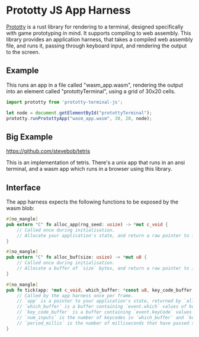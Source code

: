 # Prototty JS App Harness

[Prototty](https://github.com/stevebob/prototty/) is a rust library for
rendering to a terminal, designed specifically with game prototyping in mind.
It supports compiling to web assembly. This library
provides an application harness, that takes a compiled web assembly file, and
runs it, passing through keyboard input, and rendering the output to the screen.

## Example

This runs an app in a file called "wasm\_app.wasm", rendering the output into an
element called "protottyTerminal", using a grid of 30x20 cells.

```js
import prototty from 'prototty-terminal-js';

let node = document.getElementById("protottyTerminal");
prototty.runProtottyApp("wasm_app.wasm", 30, 20, node);
```

## Big Example

https://github.com/stevebob/tetris

This is an implementation of tetris. There's a unix app that runs in an ansi terminal,
and a wasm app which runs in a browser using this library.

## Interface

The app harness expects the following functions to be exposed by the wasm blob:

```rust
#[no_mangle]
pub extern "C" fn alloc_app(rng_seed: usize) -> *mut c_void {
    // Called once during initialisation.
    // Allocate your application's state, and return a raw pointer to it.
}

#[no_mangle]
pub extern "C" fn alloc_buf(size: usize) -> *mut u8 {
    // Called once during initialisation.
    // Allocate a buffer of `size` bytes, and return a raw pointer to it.
}

#[no_mangle]
pub fn tick(app: *mut c_void, which_buffer: *const u8, key_code_buffer: *const u8, num_inputs: usize, period_millis: f64) {
    // Called by the app harness once per frame.
    // `app` is a pointer to your application's state, returned by `alloc_app`.
    // `which_buffer` is a buffer containing `event.which` values of keypress events since the last frame.
    // `key_code_buffer` is a buffer containing `event.keyCode` values of keypress events since the last frame.
    // `num_inputs` is the number of keycodes in `which_buffer` and `key_code_buffer`.
    // `period_millis` is the number of milliseconds that have passed since the last call to `tick`.
}
```
